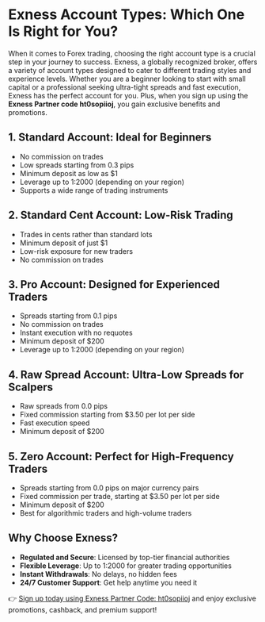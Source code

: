    <h1>Exness Account Types: Which One Is Right for You?</h1>
    <p>When it comes to Forex trading, choosing the right account type is a crucial step in your journey to success. Exness, a globally recognized broker, offers a variety of account types designed to cater to different trading styles and experience levels. Whether you are a beginner looking to start with small capital or a professional seeking ultra-tight spreads and fast execution, Exness has the perfect account for you. Plus, when you sign up using the <strong>Exness Partner code ht0sopiioj</strong>, you gain exclusive benefits and promotions.</p>
    <h2>1. Standard Account: Ideal for Beginners</h2>
    <ul>
        <li>No commission on trades</li>
        <li>Low spreads starting from 0.3 pips</li>
        <li>Minimum deposit as low as $1</li>
        <li>Leverage up to 1:2000 (depending on your region)</li>
        <li>Supports a wide range of trading instruments</li>
    </ul>
 <h2>2. Standard Cent Account: Low-Risk Trading</h2>
    <ul>
        <li>Trades in cents rather than standard lots</li>
        <li>Minimum deposit of just $1</li>
        <li>Low-risk exposure for new traders</li>
        <li>No commission on trades</li>
    </ul>
 <h2>3. Pro Account: Designed for Experienced Traders</h2>
    <ul>
        <li>Spreads starting from 0.1 pips</li>
        <li>No commission on trades</li>
        <li>Instant execution with no requotes</li>
        <li>Minimum deposit of $200</li>
        <li>Leverage up to 1:2000 (depending on your region)</li>
    </ul>
 <h2>4. Raw Spread Account: Ultra-Low Spreads for Scalpers</h2>
    <ul>
        <li>Raw spreads from 0.0 pips</li>
        <li>Fixed commission starting from $3.50 per lot per side</li>
        <li>Fast execution speed</li>
        <li>Minimum deposit of $200</li>
    </ul>
 <h2>5. Zero Account: Perfect for High-Frequency Traders</h2>
    <ul>
        <li>Spreads starting from 0.0 pips on major currency pairs</li>
        <li>Fixed commission per trade, starting at $3.50 per lot per side</li>
        <li>Minimum deposit of $200</li>
        <li>Best for algorithmic traders and high-volume traders</li>
    </ul>
 <h2>Why Choose Exness?</h2>
    <ul>
        <li><strong>Regulated and Secure</strong>: Licensed by top-tier financial authorities</li>
        <li><strong>Flexible Leverage</strong>: Up to 1:2000 for greater trading opportunities</li>
        <li><strong>Instant Withdrawals</strong>: No delays, no hidden fees</li>
        <li><strong>24/7 Customer Support</strong>: Get help anytime you need it</li>
    </ul>
    <div class="cta">
        <p>👉 <a href="https://one.exnesstrack.org/a/ht0sopiioj" target=""_blank">Sign up today using Exness Partner Code: ht0sopiioj</a> and enjoy exclusive promotions, cashback, and premium support!</p>
    </div>
</body>
</html>
